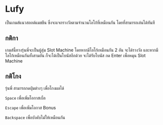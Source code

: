 # Lufy

เป็นเกมส์แนวสลอต์แมชชีน ซึ่งจะแจกรางวัลตามจำนวนโลโก้ที่เหมือนกัน โดยที่สามารถเล่นได้ทันที

## กติกา
เกมส์นี้ทางรุ่นพี่จะเป็นผู้สุ่ม Slot Machine โดยหากมีโลโก้เหมือนกัน 2 อัน จะได้รางวัล และหากมีโลโก้เหมือนกันทั้งสามอัน ก็จะได้เป็นโบนัสอีกด้วย
จะได้รับโบนัส
กด Enter เพื่อหมุน Slot Machine
## กติโกง
รุ่นพี่ สามารถกดปุ่มต่างๆ เพื่อโกงผลได้

`Space` เพื่อเพิ่มโอกาสเบิ้ล

`Escape` เพื่อเพิ่มโอกาส Bonus

`Backspace` เพื่อบังคับไม่ให้เหมือนกัน
